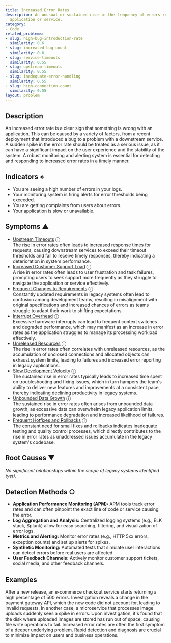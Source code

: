 ```yaml
---
title: Increased Error Rates
description: An unusual or sustained rise in the frequency of errors reported by an
  application or service.
category:
- Code
related_problems:
- slug: high-bug-introduction-rate
  similarity: 0.6
- slug: increased-bug-count
  similarity: 0.6
- slug: service-timeouts
  similarity: 0.55
- slug: upstream-timeouts
  similarity: 0.55
- slug: inadequate-error-handling
  similarity: 0.55
- slug: high-connection-count
  similarity: 0.55
layout: problem
---
```


## Description
An increased error rate is a clear sign that something is wrong with an application. This can be caused by a variety of factors, from a recent deployment that introduced a bug to a problem with a downstream service. A sudden spike in the error rate should be treated as a serious issue, as it can have a significant impact on the user experience and the stability of the system. A robust monitoring and alerting system is essential for detecting and responding to increased error rates in a timely manner.

## Indicators ⟡
- You are seeing a high number of errors in your logs.
- Your monitoring system is firing alerts for error thresholds being exceeded.
- You are getting complaints from users about errors.
- Your application is slow or unavailable.

## Symptoms ▲
- [Upstream Timeouts](upstream-timeouts.md) <span class="info-tooltip" title="Confidence: 0.529, Strength: 0.719">ⓘ</span>
<br/>  The rise in error rates often leads to increased response times for requests, causing downstream services to exceed their timeout thresholds and fail to receive timely responses, thereby indicating a deterioration in system performance.
- [Increased Customer Support Load](increased-customer-support-load.md) <span class="info-tooltip" title="Confidence: 0.505, Strength: 0.763">ⓘ</span>
<br/>  A rise in error rates often leads to user frustration and task failures, prompting users to seek support more frequently as they struggle to navigate the application or service effectively.
- [Frequent Changes to Requirements](frequent-changes-to-requirements.md) <span class="info-tooltip" title="Confidence: 0.457, Strength: 0.682">ⓘ</span>
<br/>  Constantly updated requirements in legacy systems often lead to confusion among development teams, resulting in misalignment with original specifications and increased chances of errors as teams struggle to adapt their work to shifting expectations.
- [Interrupt Overhead](interrupt-overhead.md) <span class="info-tooltip" title="Confidence: 0.408, Strength: 0.779">ⓘ</span>
<br/>  Excessive hardware interrupts can lead to frequent context switches and degraded performance, which may manifest as an increase in error rates as the application struggles to manage its processing workload effectively.
- [Unreleased Resources](unreleased-resources.md) <span class="info-tooltip" title="Confidence: 0.352, Strength: 0.661">ⓘ</span>
<br/>  The rise in error rates often correlates with unreleased resources, as the accumulation of unclosed connections and allocated objects can exhaust system limits, leading to failures and increased error reporting in legacy applications.
- [Slow Development Velocity](slow-development-velocity.md) <span class="info-tooltip" title="Confidence: 0.312, Strength: 0.666">ⓘ</span>
<br/>  The sustained rise in error rates typically leads to increased time spent on troubleshooting and fixing issues, which in turn hampers the team's ability to deliver new features and improvements at a consistent pace, thereby indicating declining productivity in legacy systems.
- [Unbounded Data Growth](unbounded-data-growth.md) <span class="info-tooltip" title="Confidence: 0.306, Strength: 0.711">ⓘ</span>
<br/>  The sustained rise in error rates often arises from unbounded data growth, as excessive data can overwhelm legacy application limits, leading to performance degradation and increased likelihood of failures.
- [Frequent Hotfixes and Rollbacks](frequent-hotfixes-and-rollbacks.md) <span class="info-tooltip" title="Confidence: 0.302, Strength: 0.673">ⓘ</span>
<br/>  The constant need for small fixes and rollbacks indicates inadequate testing and quality control processes, which directly contributes to the rise in error rates as unaddressed issues accumulate in the legacy system's codebase.

## Root Causes ▼

*No significant relationships within the scope of legacy systems identified (yet).*

## Detection Methods ○

- **Application Performance Monitoring (APM):** APM tools track error rates and can often pinpoint the exact line of code or service causing the error.
- **Log Aggregation and Analysis:** Centralized logging systems (e.g., ELK stack, Splunk) allow for easy searching, filtering, and visualization of error logs.
- **Metrics and Alerting:** Monitor error rates (e.g., HTTP 5xx errors, exception counts) and set up alerts for spikes.
- **Synthetic Monitoring:** Automated tests that simulate user interactions can detect errors before real users are affected.
- **User Feedback Channels:** Actively monitor customer support tickets, social media, and other feedback channels.

## Examples
After a new release, an e-commerce checkout service starts returning a high percentage of 500 errors. Investigation reveals a change in the payment gateway API, which the new code did not account for, leading to invalid requests. In another case, a microservice that processes image uploads suddenly sees a spike in errors. Upon investigation, it's found that the disk where uploaded images are stored has run out of space, causing file write operations to fail. Increased error rates are often the first symptom of a deeper underlying problem. Rapid detection and diagnosis are crucial to minimize impact on users and business operations.
